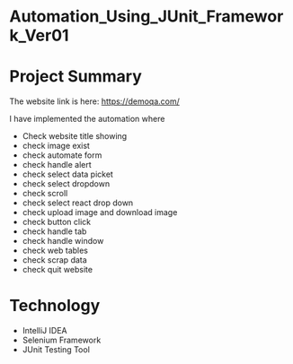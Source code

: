 # Automation_Using_JUnit_Framework_Ver01

# Project Summary
The website link is here: https://demoqa.com/

I have implemented the automation where 
* Check website title showing
* check image exist
* check automate form
* check handle alert
* check select data picket
* check select dropdown
* check scroll 
* check select react drop down
* check upload image and download image
* check button click 
* check handle tab
* check handle window
* check web tables
* check scrap data
* check quit website


# Technology
* IntelliJ IDEA
* Selenium Framework
* JUnit Testing Tool
